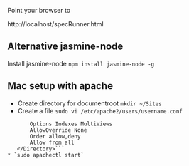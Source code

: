 Point your browser to

http://localhost/specRunner.html

Alternative jasmine-node
------------------------
Install jasmine-node
```npm install jasmine-node -g```


Mac setup with apache
---------------------

* Create directory for documentroot `mkdir ~/Sites`
* Create a file `sudo vi /etc/apache2/users/username.conf`
```<Directory "/Users/theotheu/Sites/">
       Options Indexes MultiViews
       AllowOverride None
       Order allow,deny
       Allow from all
   </Directory>```
* `sudo apachectl start`

